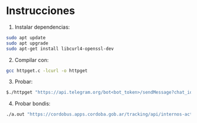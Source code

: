 # Instrucciones
1. Instalar dependencias:
```bash
sudo apt update
sudo apt upgrade
sudo apt-get install libcurl4-openssl-dev
```

2. Compilar con:
```bash
gcc httpget.c -lcurl -o httpget
```

3. Probar:
```bash
$./httpget "https://api.telegram.org/bot<bot_token>/sendMessage?chat_id=<chat_ID>&text=Hola Mundo "
```
4. Probar bondis:
```bash
./a.out "https://cordobus.apps.cordoba.gob.ar/tracking/api/internos-activos-ahora/?linea=43"
```
